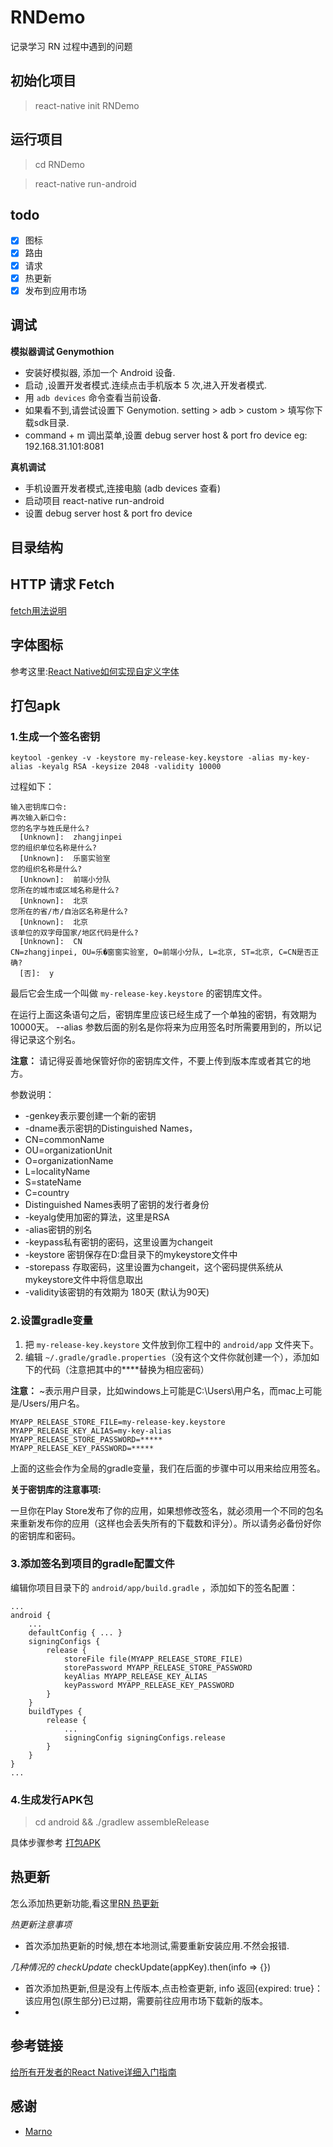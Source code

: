 # RNDemo

记录学习 RN 过程中遇到的问题

## 初始化项目

> react-native init RNDemo

## 运行项目

> cd RNDemo

> react-native run-android

## todo
-[x] 图标
-[x] 路由
-[x] 请求
-[x] 热更新
-[x] 发布到应用市场

## 调试

**模拟器调试 Genymothion**

* 安装好模拟器, 添加一个 Android 设备.
* 启动 ,设置开发者模式.连续点击手机版本 5 次,进入开发者模式.
* 用 `adb devices` 命令查看当前设备.
* 如果看不到,请尝试设置下 Genymotion. setting > adb > custom > 填写你下载sdk目录.
* command + m 调出菜单,设置 debug server host & port fro device eg: 192.168.31.101:8081

**真机调试**

* 手机设置开发者模式,连接电脑 (adb devices 查看)
* 启动项目 react-native run-android
* 设置 debug server host & port fro device

## 目录结构

## HTTP 请求 Fetch

[fetch用法说明][fetch用法说明 Link]

## 字体图标
参考这里:[React Native如何实现自定义字体][React Native如何实现自定义字体 Link]

## 打包apk

### 1.生成一个签名密钥
```
keytool -genkey -v -keystore my-release-key.keystore -alias my-key-alias -keyalg RSA -keysize 2048 -validity 10000
```

过程如下：
```
输入密钥库口令:
再次输入新口令:
您的名字与姓氏是什么?
  [Unknown]:  zhangjinpei
您的组织单位名称是什么?
  [Unknown]:  乐窗实验室
您的组织名称是什么?
  [Unknown]:  前端小分队
您所在的城市或区域名称是什么?
  [Unknown]:  北京
您所在的省/市/自治区名称是什么?
  [Unknown]:  北京
该单位的双字母国家/地区代码是什么?
  [Unknown]:  CN
CN=zhangjinpei, OU=乐�窗窗实验室, O=前端小分队, L=北京, ST=北京, C=CN是否正确?
  [否]:  y
```

最后它会生成一个叫做 `my-release-key.keystore` 的密钥库文件。

在运行上面这条语句之后，密钥库里应该已经生成了一个单独的密钥，有效期为10000天。
--alias 参数后面的别名是你将来为应用签名时所需要用到的，所以记得记录这个别名。

**注意：** 请记得妥善地保管好你的密钥库文件，不要上传到版本库或者其它的地方。

参数说明：
* -genkey表示要创建一个新的密钥
* -dname表示密钥的Distinguished Names，
* CN=commonName
* OU=organizationUnit
* O=organizationName
* L=localityName
* S=stateName
* C=country
* Distinguished Names表明了密钥的发行者身份
* -keyalg使用加密的算法，这里是RSA
* -alias密钥的别名
* -keypass私有密钥的密码，这里设置为changeit
* -keystore 密钥保存在D:盘目录下的mykeystore文件中
* -storepass 存取密码，这里设置为changeit，这个密码提供系统从mykeystore文件中将信息取出
* -validity该密钥的有效期为 180天 (默认为90天)

### 2.设置gradle变量
1. 把 `my-release-key.keystore` 文件放到你工程中的 `android/app` 文件夹下。
2. 编辑 `~/.gradle/gradle.properties`（没有这个文件你就创建一个），添加如下的代码（注意把其中的****替换为相应密码）

**注意：** ~表示用户目录，比如windows上可能是C:\Users\用户名，而mac上可能是/Users/用户名。

```
MYAPP_RELEASE_STORE_FILE=my-release-key.keystore
MYAPP_RELEASE_KEY_ALIAS=my-key-alias
MYAPP_RELEASE_STORE_PASSWORD=*****
MYAPP_RELEASE_KEY_PASSWORD=*****
```
上面的这些会作为全局的gradle变量，我们在后面的步骤中可以用来给应用签名。

**关于密钥库的注意事项:**

一旦你在Play Store发布了你的应用，如果想修改签名，就必须用一个不同的包名来重新发布你的应用（这样也会丢失所有的下载数和评分）。所以请务必备份好你的密钥库和密码。

### 3.添加签名到项目的gradle配置文件
编辑你项目目录下的 `android/app/build.gradle` ，添加如下的签名配置：

```
...
android {
    ...
    defaultConfig { ... }
    signingConfigs {
        release {
            storeFile file(MYAPP_RELEASE_STORE_FILE)
            storePassword MYAPP_RELEASE_STORE_PASSWORD
            keyAlias MYAPP_RELEASE_KEY_ALIAS
            keyPassword MYAPP_RELEASE_KEY_PASSWORD
        }
    }
    buildTypes {
        release {
            ...
            signingConfig signingConfigs.release
        }
    }
}
...
```

### 4.生成发行APK包
> cd android && ./gradlew assembleRelease

具体步骤参考 [打包APK][打包APK Link]

## 热更新

怎么添加热更新功能,看这里[RN 热更新][RN 热更新 Link]

*热更新注意事项*
- 首次添加热更新的时候,想在本地测试,需要重新安装应用.不然会报错.

*几种情况的 checkUpdate*
checkUpdate(appKey).then(info => {})
- 首次添加热更新,但是没有上传版本,点击检查更新, info 返回{expired: true}：该应用包(原生部分)已过期，需要前往应用市场下载新的版本。
-



## 参考链接
[给所有开发者的React Native详细入门指南][给所有开发者的React Native详细入门指南 Link]


## 感谢
- [Marno][Marno Link]

[fetch用法说明 Link]:https://segmentfault.com/a/1190000007019545
[React Native如何实现自定义字体 Link]:http://blog.csdn.net/qq_31280709/article/details/73441128
[打包APK Link]:http://reactnative.cn/docs/0.45/signed-apk-android.html#content
[RN 热更新 Link]:https://github.com/reactnativecn/react-native-pushy/blob/master/docs/guide.md
[给所有开发者的React Native详细入门指南 Link]:http://www.jianshu.com/p/fa0874be0827

[Marno Link]: https://github.com/MarnoDev